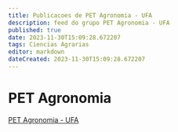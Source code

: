 ```yaml
---
title: Publicacoes de PET Agronomia - UFA 
description: feed do grupo PET Agronomia - UFA
published: true
date: 2023-11-30T15:09:28.672207
tags: Ciencias Agrarias
editor: markdown
dateCreated: 2023-11-30T15:09:28.672207
---
```


# PET Agronomia
[PET Agronomia - UFA](/grupo/219PETAgronomiaUFA.md)